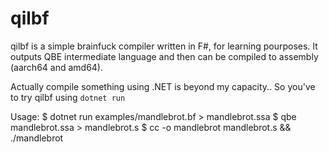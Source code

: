 # qilbf

qilbf is a simple brainfuck compiler written in F#, for learning pourposes.
It outputs QBE intermediate language and then can be compiled to assembly (aarch64 and amd64).

Actually compile something using .NET is beyond my capacity.. 
So you've to try qilbf using `dotnet run`

Usage:
	$ dotnet run examples/mandlebrot.bf > mandlebrot.ssa
	$ qbe mandlebrot.ssa > mandlebrot.s
	$ cc -o mandlebrot mandlebrot.s && ./mandlebrot


